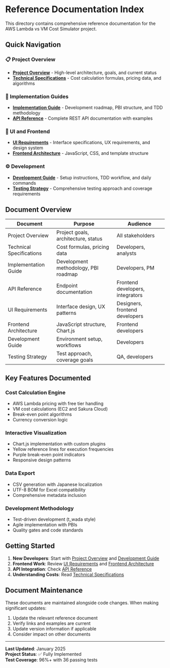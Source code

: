 # Reference Documentation Index

This directory contains comprehensive reference documentation for the AWS Lambda vs VM Cost Simulator project.

## Quick Navigation

### 📋 Project Overview
- **[Project Overview](project-overview.md)** - High-level architecture, goals, and current status
- **[Technical Specifications](technical-specifications.md)** - Cost calculation formulas, pricing data, and algorithms

### 🚀 Implementation Guides
- **[Implementation Guide](implementation-guide.md)** - Development roadmap, PBI structure, and TDD methodology
- **[API Reference](api-reference.md)** - Complete REST API documentation with examples

### 🎨 UI and Frontend
- **[UI Requirements](ui-requirements.md)** - Interface specifications, UX requirements, and design system
- **[Frontend Architecture](frontend-architecture.md)** - JavaScript, CSS, and template structure

### ⚙️ Development
- **[Development Guide](development-guide.md)** - Setup instructions, TDD workflow, and daily commands
- **[Testing Strategy](testing-strategy.md)** - Comprehensive testing approach and coverage requirements

## Document Overview

| Document | Purpose | Audience |
|----------|---------|----------|
| Project Overview | Project goals, architecture, status | All stakeholders |
| Technical Specifications | Cost formulas, pricing data | Developers, analysts |
| Implementation Guide | Development methodology, PBI roadmap | Developers, PM |
| API Reference | Endpoint documentation | Frontend developers, integrators |
| UI Requirements | Interface design, UX patterns | Designers, frontend developers |
| Frontend Architecture | JavaScript structure, Chart.js | Frontend developers |
| Development Guide | Environment setup, workflows | Developers |
| Testing Strategy | Test approach, coverage goals | QA, developers |

## Key Features Documented

### Cost Calculation Engine
- AWS Lambda pricing with free tier handling
- VM cost calculations (EC2 and Sakura Cloud)
- Break-even point algorithms
- Currency conversion logic

### Interactive Visualization
- Chart.js implementation with custom plugins
- Yellow reference lines for execution frequencies
- Purple break-even point indicators
- Responsive design patterns

### Data Export
- CSV generation with Japanese localization
- UTF-8 BOM for Excel compatibility
- Comprehensive metadata inclusion

### Development Methodology
- Test-driven development (t_wada style)
- Agile implementation with PBIs
- Quality gates and code standards

## Getting Started

1. **New Developers**: Start with [Project Overview](project-overview.md) and [Development Guide](development-guide.md)
2. **Frontend Work**: Review [UI Requirements](ui-requirements.md) and [Frontend Architecture](frontend-architecture.md)
3. **API Integration**: Check [API Reference](api-reference.md)
4. **Understanding Costs**: Read [Technical Specifications](technical-specifications.md)

## Document Maintenance

These documents are maintained alongside code changes. When making significant updates:

1. Update the relevant reference document
2. Verify links and examples are current
3. Update version information if applicable
4. Consider impact on other documents

---

**Last Updated**: January 2025  
**Project Status**: ✅ Fully Implemented  
**Test Coverage**: 96%+ with 36 passing tests